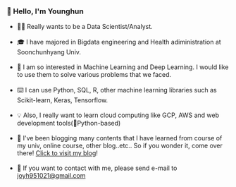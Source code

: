 ### 👋 Hello, I'm Younghun

- 🧑‍💻 Really wants to be a Data Scientist/Analyst.<br><br>
- 🎓 I have majored in Bigdata engineering and Health adiministration at Soonchunhyang Univ.<br><br>
- 🦾 I am so interested in Machine Learning and Deep Learning. I would like to use them to solve various problems that we faced.<br><br>
- ⌨️ I can use Python, SQL, R, other machine learning libraries such as Scikit-learn, Keras, Tensorflow.<br><br>
- 💡 Also, I really want to learn cloud computing like GCP, AWS and web development tools(🐍Python-based)<br><br>
- 📝 I've been blogging many contents that I have learned from course of my univ, online course, other blog..etc.. So if you wonder it, come over there! <a href='https://techblog-history-younghunjo1.tistory.com/'>Click to visit my blog</a>!<br><br>
- 💬 If you want to contact with me, please send e-mail to joyh951021@gmail.com


